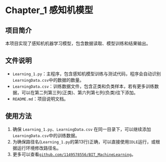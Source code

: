 # Chapter_1 感知机模型

## 项目简介
本项目实现了感知机机器学习模型，包含数据读取、模型训练和结果输出。

## 文件说明
- `Learning_1.py`：主程序，包含感知机模型训练与测试代码，程序会自动识别`LearningData.csv`中的数据的数量。
- `LearningData.csv`：训练数据文件，包含正类和负类样本，若有更多训练数据，可以在第二列第三列(正类)、第六列第七列(负类)往下添加。
- `README.md`：项目说明文档。

## 使用方法
1. 确保 `Learning_1.py`、`LearningData.csv` 在同一目录下，可以继续添加`LearningData.csv`中的训练数据。
2. 为确保路径名(`Learning_1.py`的第13行)正确，可以直接使用`IDLE`运行，或根据运行环境修改路径名。
3. 更多可以查看[`github.com/1149578556/BIT_MachineLearning`](`github.com/1149578556/BIT_MachineLearning`)。